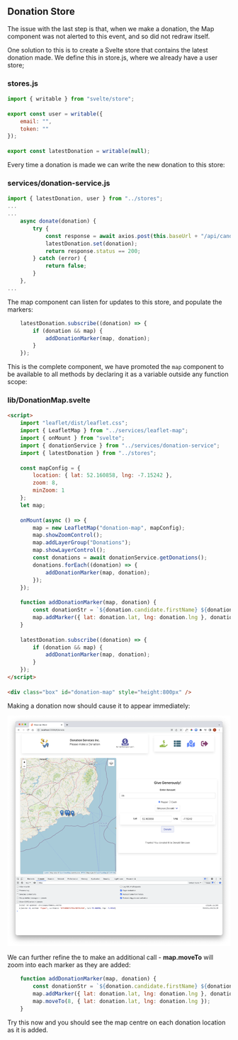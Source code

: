## Donation Store 

The issue with the last step is that, when we make a donation, the Map component was not alerted to this event, and so did not redraw itself.

One solution to this is to create a Svelte store that contains the latest donation made. We define this in store.js, where we already have a user store;

### stores.js

~~~javascript
import { writable } from "svelte/store";

export const user = writable({
	email: "",
	token: ""
});

export const latestDonation = writable(null);
~~~

Every time a donation is made we can write the new donation to this store:

### services/donation-service.js

~~~javascript
import { latestDonation, user } from "../stores";
...
...
	async donate(donation) {
		try {
			const response = await axios.post(this.baseUrl + "/api/candidates/" + donation.candidate + "/donations", donation);
			latestDonation.set(donation);
			return response.status == 200;
		} catch (error) {
			return false;
		}
	},
...
~~~

The map component can listen for updates to this store, and populate the markers:

~~~javascript
	latestDonation.subscribe((donation) => {
		if (donation && map) {
			addDonationMarker(map, donation);
		}
	});
~~~

This is the complete component, we have promoted the `map` component to be available to all methods by declaring it as a variable outside any function scope:

### lib/DonationMap.svelte

~~~html
<script>
	import "leaflet/dist/leaflet.css";
	import { LeafletMap } from "../services/leaflet-map";
	import { onMount } from "svelte";
	import { donationService } from "../services/donation-service";
	import { latestDonation } from "../stores";

	const mapConfig = {
		location: { lat: 52.160858, lng: -7.15242 },
		zoom: 8,
		minZoom: 1
	};
	let map;

	onMount(async () => {
		map = new LeafletMap("donation-map", mapConfig);
		map.showZoomControl();
		map.addLayerGroup("Donations");
		map.showLayerControl();
		const donations = await donationService.getDonations();
		donations.forEach((donation) => {
			addDonationMarker(map, donation);
		});
	});

	function addDonationMarker(map, donation) {
		const donationStr = `${donation.candidate.firstName} ${donation.candidate.lastName} €${donation.amount.toString()}`;
		map.addMarker({ lat: donation.lat, lng: donation.lng }, donationStr, "Donations");
	}

	latestDonation.subscribe((donation) => {
		if (donation && map) {
			addDonationMarker(map, donation);
		}
	});
</script>

<div class="box" id="donation-map" style="height:800px" />
~~~

Making a donation now should cause it to appear immediately:

![](img/11.png)

We can further refine the to make an additional call - **map.moveTo** will zoom into each marker as they are added:

~~~javascript
	function addDonationMarker(map, donation) {
		const donationStr = `${donation.candidate.firstName} ${donation.candidate.lastName} €${donation.amount.toString()}`;
		map.addMarker({ lat: donation.lat, lng: donation.lng }, donationStr, "Donations");
		map.moveTo(8, { lat: donation.lat, lng: donation.lng });
	}
~~~

Try this now and you should see the map centre on each donation location as it is added.
